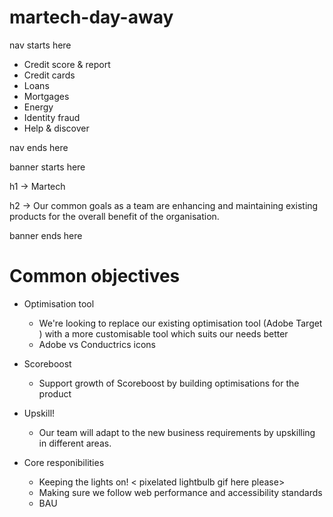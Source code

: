 # martech-day-away

nav starts here

 - Credit score & report 
 - Credit cards
 - Loans
 - Mortgages
 - Energy
 - Identity fraud
 - Help & discover 
 

nav ends here



banner starts here

 h1 -> Martech

 h2 -> Our common goals as a team are enhancing and maintaining existing products for the overall benefit of the organisation.

banner ends here

# Common objectives

- Optimisation tool
   - We're looking to replace our existing optimisation tool (Adobe Target <insert old adobe icon here> ) with a more customisable tool which suits our needs better
   - Adobe vs Conductrics icons

- Scoreboost
   - Support growth of Scoreboost by building optimisations for the product

- Upskill!
  - Our team will adapt to the new business requirements by upskilling in different areas.
  
- Core responibilities
  - Keeping the lights on! < pixelated lightbulb gif here please>
  - Making sure we follow web performance and accessibility standards
  - BAU
  
  
